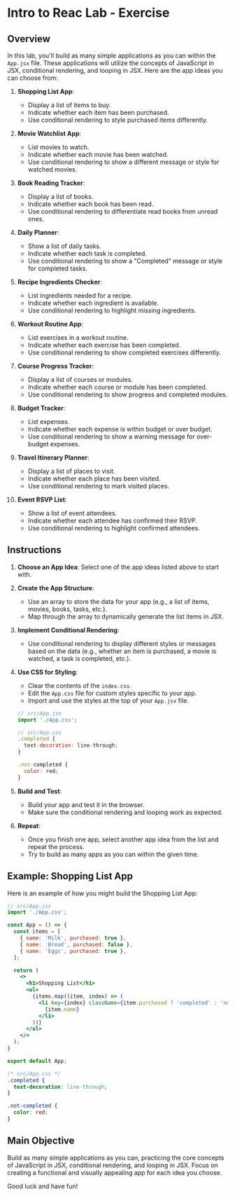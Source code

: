 # Intro to Reac Lab - Exercise

## Overview

In this lab, you'll build as many simple applications as you can within the `App.jsx` file. These applications will utilize the concepts of JavaScript in JSX, conditional rendering, and looping in JSX. Here are the app ideas you can choose from:

1. **Shopping List App**:
   - Display a list of items to buy.
   - Indicate whether each item has been purchased.
   - Use conditional rendering to style purchased items differently.

2. **Movie Watchlist App**:
   - List movies to watch.
   - Indicate whether each movie has been watched.
   - Use conditional rendering to show a different message or style for watched movies.

3. **Book Reading Tracker**:
   - Display a list of books.
   - Indicate whether each book has been read.
   - Use conditional rendering to differentiate read books from unread ones.

4. **Daily Planner**:
   - Show a list of daily tasks.
   - Indicate whether each task is completed.
   - Use conditional rendering to show a "Completed" message or style for completed tasks.

5. **Recipe Ingredients Checker**:
   - List ingredients needed for a recipe.
   - Indicate whether each ingredient is available.
   - Use conditional rendering to highlight missing ingredients.

6. **Workout Routine App**:
   - List exercises in a workout routine.
   - Indicate whether each exercise has been completed.
   - Use conditional rendering to show completed exercises differently.

7. **Course Progress Tracker**:
   - Display a list of courses or modules.
   - Indicate whether each course or module has been completed.
   - Use conditional rendering to show progress and completed modules.

8. **Budget Tracker**:
   - List expenses.
   - Indicate whether each expense is within budget or over budget.
   - Use conditional rendering to show a warning message for over-budget expenses.

9. **Travel Itinerary Planner**:
   - Display a list of places to visit.
   - Indicate whether each place has been visited.
   - Use conditional rendering to mark visited places.

10. **Event RSVP List**:
    - Show a list of event attendees.
    - Indicate whether each attendee has confirmed their RSVP.
    - Use conditional rendering to highlight confirmed attendees.

## Instructions

1. **Choose an App Idea**: Select one of the app ideas listed above to start with.

2. **Create the App Structure**:
    - Use an array to store the data for your app (e.g., a list of items, movies, books, tasks, etc.).
    - Map through the array to dynamically generate the list items in JSX.

3. **Implement Conditional Rendering**:
    - Use conditional rendering to display different styles or messages based on the data (e.g., whether an item is purchased, a movie is watched, a task is completed, etc.).

4. **Use CSS for Styling**:
    - Clear the contents of the `index.css`.
    - Edit the `App.css` file for custom styles specific to your app.
    - Import and use the styles at the top of your `App.jsx` file.

    ```jsx
    // src/App.jsx
    import './App.css';

    // src/App.css
    .completed {
      text-decoration: line-through;
    }

    .not-completed {
      color: red;
    }
    ```

5. **Build and Test**:
    - Build your app and test it in the browser.
    - Make sure the conditional rendering and looping work as expected.

6. **Repeat**:
    - Once you finish one app, select another app idea from the list and repeat the process.
    - Try to build as many apps as you can within the given time.

## Example: Shopping List App

Here is an example of how you might build the Shopping List App:

```jsx
// src/App.jsx
import './App.css';

const App = () => {
  const items = [
    { name: 'Milk', purchased: true },
    { name: 'Bread', purchased: false },
    { name: 'Eggs', purchased: true },
  ];

  return (
    <>
      <h1>Shopping List</h1>
      <ul>
        {items.map((item, index) => (
          <li key={index} className={item.purchased ? 'completed' : 'not-completed'}>
            {item.name}
          </li>
        ))}
      </ul>
    </>
  );
}

export default App;
```

```css
/* src/App.css */
.completed {
  text-decoration: line-through;
}

.not-completed {
  color: red;
}
```

## Main Objective

Build as many simple applications as you can, practicing the core concepts of JavaScript in JSX, conditional rendering, and looping in JSX. Focus on creating a functional and visually appealing app for each idea you choose.

Good luck and have fun!
